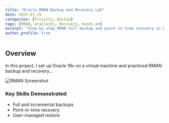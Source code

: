 ```yaml
---
title: "Oracle RMAN Backup and Recovery Lab"
date: 2025-07-29
categories: [Projects, Backup]
tags: [RMAN, Oracle19c, Recovery, Hands-on]
excerpt: "Step-by-step RMAN full backup and point-in-time recovery in Oracle 19c"
author_profile: true
---
```


## Overview

In this project, I set up Oracle 19c on a virtual machine and practiced RMAN backup and recovery...

![RMAN Screenshot](/assets/images/rman-output.png)

### Key Skills Demonstrated

- Full and incremental backups  
- Point-in-time recovery  
- User-managed restore
